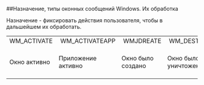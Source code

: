 ##Назначение, типы оконных сообщений Windows. Их обработка

Назначение - фиксировать действия пользователя, чтобы в дальшейшем их обработать.
<table cols=2>
	<tr>
		<td>WM_ACTIVATE </td>
		<td>&nbsp;WM_ACTIVATEAPP </td>
		<td>&nbsp;WMJDREATE </td>
		<td>&nbsp;WM_DESTROY </td>
		<td>&nbsp;WM_ENABLE </td>
		<td>&nbsp;WM_KILLFOCUS </td>
		<td>&nbsp;WM_MOUSEACTIVATE </td>
		<td>&nbsp;WM_MOVE </td>
		<td>&nbsp;WM_SETFOCUS </td>
		<td>&nbsp;WM_S1ZE </td>
	<tr>
		<td>Окно активно </td>
		<td>Приложение активно&nbsp; </td>
		<td>Окно было создано&nbsp; </td>
		<td>Окно было уничтожено&nbsp; </td>
		<td>Был разрешен ввод в окно </td>
		<td>&nbsp;Окно потеряло фокус ввода от клавиатуры&nbsp; </td>
		<td>Окно станет активным после нажатия кнопки мыши&nbsp; </td>
		<td>Окно было перемещено&nbsp; </td>
		<td>Окно получило фокус ввода от клавиатуры </td>
		<td>&nbsp;Окно изменило размер </td>
	</tr>
</table>